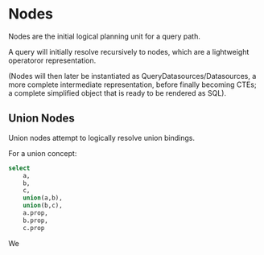 # Nodes

Nodes are the initial logical planning unit for a query path. 

A query will initially resolve recursively to nodes, which are a lightweight operatoror representation.

(Nodes will then later be instantiated as QueryDatasources/Datasources, a more complete intermediate representation,
before finally becoming CTEs; a complete simplified object that is ready to be rendered as SQL).

## Union Nodes

Union nodes attempt to logically resolve union bindings.

For a union concept:

``` sql
select
    a,
    b,
    c,
    union(a,b),
    union(b,c),
    a.prop,
    b.prop,
    c.prop
```

We 